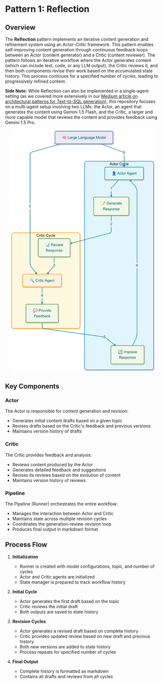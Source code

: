 # Pattern 1: Reflection

## Overview

The **Reflection** pattern implements an iterative content generation and refinement system using an Actor-Critic framework. This pattern enables self-improving content generation through continuous feedback loops between an Actor (content generator) and a Critic (content reviewer).  The pattern follows an iterative workflow where the Actor generates content (which can include text, code, or any LLM output), the Critic reviews it, and then both components revise their work based on the accumulated state history. This process continues for a specified number of cycles, leading to progressively refined content.

**Side Note:** While Reflection can also be implemented in a single-agent setting (as we covered more extensively in our [Medium article on architectural patterns for Text-to-SQL generation](https://medium.com/google-cloud/architectural-patterns-for-text-to-sql-leveraging-llms-for-enhanced-bigquery-interactions-59756a749e15)), this repository focuses on a multi-agent setup involving two LLMs: the Actor, an agent that generates the content using Gemini 1.5 Flash, and the Critic, a larger and more capable model that reviews the content and provides feedback using Gemini 1.5 Pro.

<p align="center">
    <img src="../../../img/framework/reflection.png" alt="Reflection" width="475"/>
</p>

## Key Components

### Actor

The Actor is responsible for content generation and revision:
- Generates initial content drafts based on a given topic
- Revises drafts based on the Critic's feedback and previous versions
- Maintains version history of drafts

### Critic

The Critic provides feedback and analysis:
- Reviews content produced by the Actor
- Generates detailed feedback and suggestions
- Revises its reviews based on the evolution of content
- Maintains version history of reviews

### Pipeline

The Pipeline (Runner) orchestrates the entire workflow:
- Manages the interaction between Actor and Critic
- Maintains state across multiple revision cycles
- Coordinates the generation-review-revision loop
- Produces final output in markdown format

## Process Flow

1. **Initialization**
   - Runner is created with model configurations, topic, and number of cycles
   - Actor and Critic agents are initialized
   - State manager is prepared to track workflow history

2. **Initial Cycle**
   - Actor generates the first draft based on the topic
   - Critic reviews the initial draft
   - Both outputs are saved to state history

3. **Revision Cycles**
   - Actor generates a revised draft based on complete history
   - Critic provides updated review based on new draft and previous history
   - Both new versions are added to state history
   - Process repeats for specified number of cycles

4. **Final Output**
   - Complete history is formatted as markdown
   - Contains all drafts and reviews from all cycles